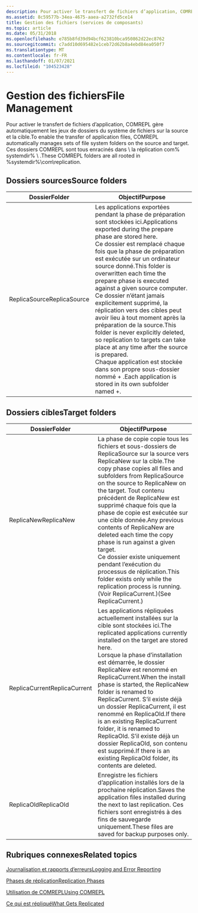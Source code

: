 ```yaml
---
description: Pour activer le transfert de fichiers d’application, COMREPL gère automatiquement les jeux de dossiers du système de fichiers sur la source et la cible. Ces dossiers COMREPL sont tous enracinés dans \\ la réplication com% systemdir% \\ .
ms.assetid: 8c59577b-34ea-4675-aaea-a2732fd5ce14
title: Gestion des fichiers (services de composants)
ms.topic: article
ms.date: 05/31/2018
ms.openlocfilehash: e785b8fd39d94bcf623810bca950862d22ec8762
ms.sourcegitcommit: c7add10d695482e1ceb72d62b8a4ebd84ea050f7
ms.translationtype: MT
ms.contentlocale: fr-FR
ms.lasthandoff: 01/07/2021
ms.locfileid: "104523428"
---
```

# <a name="file-management"></a><span data-ttu-id="9571b-104">Gestion des fichiers</span><span class="sxs-lookup"><span data-stu-id="9571b-104">File Management</span></span>

<span data-ttu-id="9571b-105">Pour activer le transfert de fichiers d’application, COMREPL gère automatiquement les jeux de dossiers du système de fichiers sur la source et la cible.</span><span class="sxs-lookup"><span data-stu-id="9571b-105">To enable the transfer of application files, COMREPL automatically manages sets of file system folders on the source and target.</span></span> <span data-ttu-id="9571b-106">Ces dossiers COMREPL sont tous enracinés dans \\ la réplication com% systemdir% \\ .</span><span class="sxs-lookup"><span data-stu-id="9571b-106">These COMREPL folders are all rooted in %systemdir%\\com\\replication.</span></span>

## <a name="source-folders"></a><span data-ttu-id="9571b-107">Dossiers sources</span><span class="sxs-lookup"><span data-stu-id="9571b-107">Source folders</span></span>



| <span data-ttu-id="9571b-108">Dossier</span><span class="sxs-lookup"><span data-stu-id="9571b-108">Folder</span></span>                   | <span data-ttu-id="9571b-109">Objectif</span><span class="sxs-lookup"><span data-stu-id="9571b-109">Purpose</span></span>                                                                                                                                                                                                                                                                                                                                                                                                               |
|--------------------------|-----------------------------------------------------------------------------------------------------------------------------------------------------------------------------------------------------------------------------------------------------------------------------------------------------------------------------------------------------------------------------------------------------------------------|
| <span data-ttu-id="9571b-110">ReplicaSource</span><span class="sxs-lookup"><span data-stu-id="9571b-110">ReplicaSource</span></span><br/> | <span data-ttu-id="9571b-111">Les applications exportées pendant la phase de préparation sont stockées ici.</span><span class="sxs-lookup"><span data-stu-id="9571b-111">Applications exported during the prepare phase are stored here.</span></span><br/> <span data-ttu-id="9571b-112">Ce dossier est remplacé chaque fois que la phase de préparation est exécutée sur un ordinateur source donné.</span><span class="sxs-lookup"><span data-stu-id="9571b-112">This folder is overwritten each time the prepare phase is executed against a given source computer.</span></span> <span data-ttu-id="9571b-113">Ce dossier n’étant jamais explicitement supprimé, la réplication vers des cibles peut avoir lieu à tout moment après la préparation de la source.</span><span class="sxs-lookup"><span data-stu-id="9571b-113">This folder is never explicitly deleted, so replication to targets can take place at any time after the source is prepared.</span></span><br/> <span data-ttu-id="9571b-114">Chaque application est stockée dans son propre sous-dossier nommé <appName> + <appID> .</span><span class="sxs-lookup"><span data-stu-id="9571b-114">Each application is stored in its own subfolder named <appName>+<appID>.</span></span><br/> |



 

## <a name="target-folders"></a><span data-ttu-id="9571b-115">Dossiers cibles</span><span class="sxs-lookup"><span data-stu-id="9571b-115">Target folders</span></span>



| <span data-ttu-id="9571b-116">Dossier</span><span class="sxs-lookup"><span data-stu-id="9571b-116">Folder</span></span>                    | <span data-ttu-id="9571b-117">Objectif</span><span class="sxs-lookup"><span data-stu-id="9571b-117">Purpose</span></span>                                                                                                                                                                                                                                                                                                                                      |
|---------------------------|----------------------------------------------------------------------------------------------------------------------------------------------------------------------------------------------------------------------------------------------------------------------------------------------------------------------------------------------|
| <span data-ttu-id="9571b-118">ReplicaNew</span><span class="sxs-lookup"><span data-stu-id="9571b-118">ReplicaNew</span></span><br/>     | <span data-ttu-id="9571b-119">La phase de copie copie tous les fichiers et sous-dossiers de ReplicaSource sur la source vers ReplicaNew sur la cible.</span><span class="sxs-lookup"><span data-stu-id="9571b-119">The copy phase copies all files and subfolders from ReplicaSource on the source to ReplicaNew on the target.</span></span> <span data-ttu-id="9571b-120">Tout contenu précédent de ReplicaNew est supprimé chaque fois que la phase de copie est exécutée sur une cible donnée.</span><span class="sxs-lookup"><span data-stu-id="9571b-120">Any previous contents of ReplicaNew are deleted each time the copy phase is run against a given target.</span></span><br/> <span data-ttu-id="9571b-121">Ce dossier existe uniquement pendant l’exécution du processus de réplication.</span><span class="sxs-lookup"><span data-stu-id="9571b-121">This folder exists only while the replication process is running.</span></span> <span data-ttu-id="9571b-122">(Voir ReplicaCurrent.)</span><span class="sxs-lookup"><span data-stu-id="9571b-122">(See ReplicaCurrent.)</span></span><br/>           |
| <span data-ttu-id="9571b-123">ReplicaCurrent</span><span class="sxs-lookup"><span data-stu-id="9571b-123">ReplicaCurrent</span></span><br/> | <span data-ttu-id="9571b-124">Les applications répliquées actuellement installées sur la cible sont stockées ici.</span><span class="sxs-lookup"><span data-stu-id="9571b-124">The replicated applications currently installed on the target are stored here.</span></span><br/> <span data-ttu-id="9571b-125">Lorsque la phase d’installation est démarrée, le dossier ReplicaNew est renommé en ReplicaCurrent.</span><span class="sxs-lookup"><span data-stu-id="9571b-125">When the install phase is started, the ReplicaNew folder is renamed to ReplicaCurrent.</span></span> <span data-ttu-id="9571b-126">S’il existe déjà un dossier ReplicaCurrent, il est renommé en ReplicaOld.</span><span class="sxs-lookup"><span data-stu-id="9571b-126">If there is an existing ReplicaCurrent folder, it is renamed to ReplicaOld.</span></span> <span data-ttu-id="9571b-127">S’il existe déjà un dossier ReplicaOld, son contenu est supprimé.</span><span class="sxs-lookup"><span data-stu-id="9571b-127">If there is an existing ReplicaOld folder, its contents are deleted.</span></span><br/> |
| <span data-ttu-id="9571b-128">ReplicaOld</span><span class="sxs-lookup"><span data-stu-id="9571b-128">ReplicaOld</span></span><br/>     | <span data-ttu-id="9571b-129">Enregistre les fichiers d’application installés lors de la prochaine réplication.</span><span class="sxs-lookup"><span data-stu-id="9571b-129">Saves the application files installed during the next to last replication.</span></span> <span data-ttu-id="9571b-130">Ces fichiers sont enregistrés à des fins de sauvegarde uniquement.</span><span class="sxs-lookup"><span data-stu-id="9571b-130">These files are saved for backup purposes only.</span></span><br/>                                                                                                                                                                                                        |



 

## <a name="related-topics"></a><span data-ttu-id="9571b-131">Rubriques connexes</span><span class="sxs-lookup"><span data-stu-id="9571b-131">Related topics</span></span>

<dl> <dt>

[<span data-ttu-id="9571b-132">Journalisation et rapports d’erreurs</span><span class="sxs-lookup"><span data-stu-id="9571b-132">Logging and Error Reporting</span></span>](logging-and-error-reporting.md)
</dt> <dt>

[<span data-ttu-id="9571b-133">Phases de réplication</span><span class="sxs-lookup"><span data-stu-id="9571b-133">Replication Phases</span></span>](replication-phases.md)
</dt> <dt>

[<span data-ttu-id="9571b-134">Utilisation de COMREPL</span><span class="sxs-lookup"><span data-stu-id="9571b-134">Using COMREPL</span></span>](using-comrepl.md)
</dt> <dt>

[<span data-ttu-id="9571b-135">Ce qui est répliqué</span><span class="sxs-lookup"><span data-stu-id="9571b-135">What Gets Replicated</span></span>](what-gets-replicated.md)
</dt> </dl>

 

 




